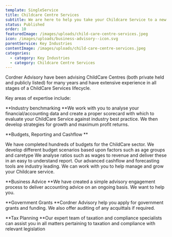 ```yaml
---
template: SingleService
title: Childcare Centre Services
subtitle: We are here to help you take your Childcare Service to a new level
status: Published
order: 10
featuredImage: /images/uploads/child-care-centre-services.jpeg
icon: /images/uploads/business-advisory--icon.svg
parentService: Key Industries
contentImage: /images/uploads/child-care-centre-services.jpeg
categories:
  - category: Key Industries
  - category: Childcare Centre Services
---
```

Cordner Advisory have been advising ChildCare Centres (both private held and publicly listed) for many years and have extensive experience in all stages of a ChildCare Services lifecycle.

Key areas of expertise include:

**Industry benchmarking
**We work with you to analyse your financial/accounting data and create a proper scorecard with which to evaluate your ChildCare Service against industry best practice. We then develop strategies for growth and maximum profit returns.

**Budgets, Reporting and Cashflow **

We have completed hundreds of budgets for the ChildCare sector. We develop different budget scenarios based upon factors such as age groups and caretype We analyse ratios such as wages to revenue and deliver these in an easy to understand report. Our advanced cashflow and forecasting tools are industry leading. We can work with you to help manage and grow your Childcare service.

**Business Advice
**We have created a simple advisory engagement process to deliver accounting advice on an ongoing basis. We want to help you.

**Government Grants
**Cordner Advisory help you apply for government grants and funding. We also offer auditing of any acquittals if required.

**Tax Planning
**Our expert team of taxation and compliance specialists can assist you in all matters pertaining to taxation and compliance with relevant legislation
